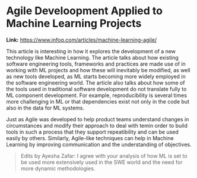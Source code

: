 # Agile Develoopment Applied to Machine Learning Projects
**Link:** https://www.infoq.com/articles/machine-learning-agile/

This article is interesting in how it explores the development of a new technology like Machine Learning. The article talks about how existing software engineering tools, frameworks and practices are made use of in working with ML projects and how these will inevitably be modified, as well as new tools developed, as ML starts becoming more widely employed in the software engineering world. The article also talks about how some of the tools used in traditional software development do not translate fully to ML component development. For example, reproducibility is several times more challenging in ML or that dependencies exist not only in the code but also in the data for ML systems.

Just as Agile was developed to help product teams understand changes in circumstances and modify their approach to deal with temin order to build tools in such a process that they support repeatibility and can be used easily by others. Similarly, Agile-like techniques can help in Machine Learning by improving communication and the understanding of objectives.

>Edits by Ayesha Zafar: I agree with your analysis of how ML is set to be used more extensively used in the SWE world and the need for more dynamic methodologies.